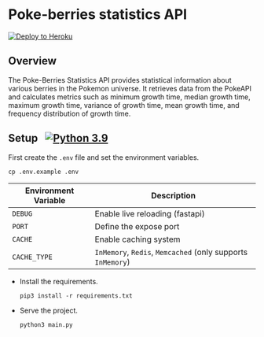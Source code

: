 # Poke-berries statistics API
[![Deploy to Heroku](https://github.com/amauricio/pokeapi-berries/actions/workflows/heroku.yml/badge.svg?branch=main)](https://github.com/amauricio/pokeapi-berries/actions/workflows/heroku.yml)
## Overview

The Poke-Berries Statistics API provides statistical information about various berries in the Pokemon universe. It retrieves data from the PokeAPI and calculates metrics such as minimum growth time, median growth time, maximum growth time, variance of growth time, mean growth time, and frequency distribution of growth time.

## Setup  &nbsp; [![Python 3.9](https://img.shields.io/badge/python-3.9-blue.svg)](https://www.python.org/downloads/release/python)

First create the `.env` file and set the environment variables.
```shell
cp .env.example .env
```

| Environment Variable | Description |
|----------------------|-------------|
| `DEBUG`      | Enable live reloading (fastapi)|
| `PORT`      | Define the expose port |
| `CACHE`      | Enable caching system |
| `CACHE_TYPE`      | `InMemory`, `Redis`, `Memcached` (only supports `InMemory`) |

- Install the requirements.
  ```shell
  pip3 install -r requirements.txt
  ```
- Serve the project.
  ```shell
  python3 main.py
  ```
